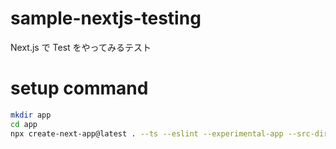 # sample-nextjs-testing

Next.js で Test をやってみるテスト

# setup command

```sh
mkdir app
cd app
npx create-next-app@latest . --ts --eslint --experimental-app --src-dir --use-npm --import-alias "@/*"

```

